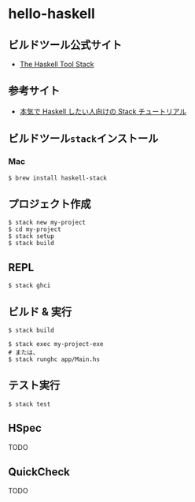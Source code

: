# hello-haskell
## ビルドツール公式サイト
* [The Haskell Tool Stack](https://docs.haskellstack.org/en/stable/README/)


## 参考サイト
* [本気で Haskell したい人向けの Stack チュートリアル](https://qiita.com/waddlaw/items/49874f4cf9b680e4b015)


## ビルドツール`stack`インストール
### Mac
```
$ brew install haskell-stack
```


## プロジェクト作成
```
$ stack new my-project
$ cd my-project
$ stack setup
$ stack build
```


## REPL
```
$ stack ghci
```


## ビルド & 実行
```
$ stack build

$ stack exec my-project-exe
# または、
$ stack runghc app/Main.hs
```


## テスト実行
```
$ stack test
```


## HSpec
TODO


## QuickCheck
TODO
